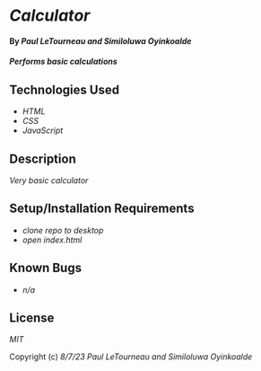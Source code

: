 # _Calculator_

#### By _**Paul LeTourneau and Similoluwa Oyinkoalde**_

#### _Performs basic calculations_

## Technologies Used

* _HTML_
* _CSS_
* _JavaScript_


## Description

_Very basic calculator_

## Setup/Installation Requirements

* _clone repo to desktop_
* _open index.html_




## Known Bugs

* _n/a_

## License

_MIT_

Copyright (c) _8/7/23_ _Paul LeTourneau and Similoluwa Oyinkoalde_